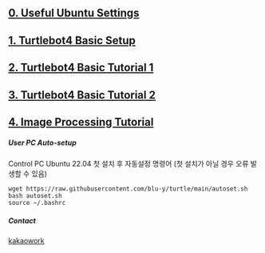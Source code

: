 ## [0. Useful Ubuntu Settings](https://blu-y.github.io/turtle/guide/ubuntu_setup)
## [1. Turtlebot4 Basic Setup](https://blu-y.github.io/turtle/guide/basic_setup)
## [2. Turtlebot4 Basic Tutorial 1](https://blu-y.github.io/turtle/guide/basic_tutorial_1)
## [3. Turtlebot4 Basic Tutorial 2](https://blu-y.github.io/turtle/guide/basic_tutorial_2)
## [4. Image Processing Tutorial](https://blu-y.github.io/turtle/guide/ip_tutorial)

##### User PC Auto-setup
Control PC Ubuntu 22.04 첫 설치 후 자동설정 명령어 (첫 설치가 아닐 경우 오류 발생할 수 있음)
```
wget https://raw.githubusercontent.com/blu-y/turtle/main/autoset.sh
bash autoset.sh
source ~/.bashrc
```
##### Contact
[kakaowork](https://kakaowork.com/fl/EN3VXjFzlB64yf1)
